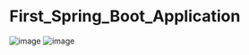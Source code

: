 # First_Spring_Boot_Application
![image](https://user-images.githubusercontent.com/107765212/212602069-877aea10-c53e-4389-a300-b17da4f624da.png)
![image](https://user-images.githubusercontent.com/107765212/212602085-596bb20b-8c9f-4e4a-9241-de41767a75f7.png)
